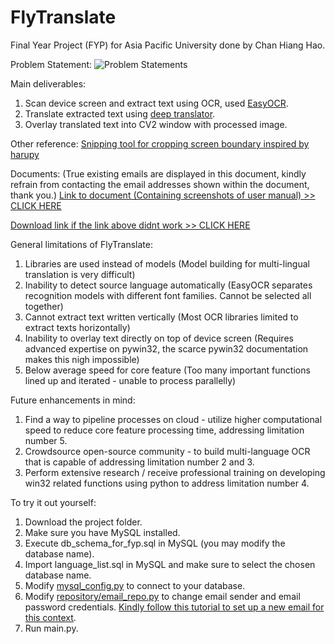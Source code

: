 # FlyTranslate

Final Year Project (FYP) for Asia Pacific University done by Chan Hiang Hao.


Problem Statement:
![Problem Statements](https://github.com/chanhh01/FlyTranslate/assets/84566394/8cd8002e-e494-4862-8194-4e2df3a84d50)


Main deliverables:
1. Scan device screen and extract text using OCR, used [EasyOCR](https://github.com/JaidedAI/EasyOCR).
2. Translate extracted text using [deep translator](https://github.com/nidhaloff/deep-translator).
3. Overlay translated text into CV2 window with processed image.

Other reference:
[Snipping tool for cropping screen boundary inspired by](https://github.com/harupy/snipping-tool/tree/master) [harupy](https://github.com/harupy)

Documents:
(True existing emails are displayed in this document, kindly refrain from contacting the email addresses shown within the document, thank you.)
[Link to document (Containing screenshots of user manual) >> CLICK HERE](https://cloudmails-my.sharepoint.com/:w:/g/personal/tp055637_mail_apu_edu_my/EbJZWb5KOJpOgm-Q9kTi2LgB5Wb13L3raIebHM2vqShQUw?e=aMBvq0)

[Download link if the link above didnt work >> CLICK HERE](https://github.com/chanhh01/FlyTranslate/files/12816943/FYP_Doc.docx)


General limitations of FlyTranslate:
1. Libraries are used instead of models (Model building for multi-lingual translation is very difficult)
2. Inability to detect source language automatically (EasyOCR separates recognition models with different font families. Cannot be selected all together)
3. Cannot extract text written vertically (Most OCR libraries limited to extract texts horizontally)
4. Inability to overlay text directly on top of device screen (Requires advanced expertise on pywin32, the scarce pywin32 documentation makes this nigh impossible)
5. Below average speed for core feature (Too many important functions lined up and iterated - unable to process parallelly)


Future enhancements in mind:
1. Find a way to pipeline processes on cloud - utilize higher computational speed to reduce core feature processing time, addressing limitation number 5.
2. Crowdsource open-source community - to build multi-language OCR that is capable of addressing limitation number 2 and 3.
3. Perform extensive research / receive professional training on developing win32 related functions using python to address limitation number 4.


To try it out yourself:
1. Download the project folder.
2. Make sure you have MySQL installed.
3. Execute db_schema_for_fyp.sql in MySQL (you may modify the database name).
4. Import language_list.sql in MySQL and make sure to select the chosen database name.
5. Modify [mysql_config.py](https://github.com/JaidedAI/EasyOCR) to connect to your database.
6. Modify [repository/email_repo.py](https://github.com/JaidedAI/EasyOCR) to change email sender and email password credentials. [Kindly follow this tutorial to set up a new email for this context](https://www.youtube.com/watch?v=zxFXnLEmnb4).
7. Run main.py.
